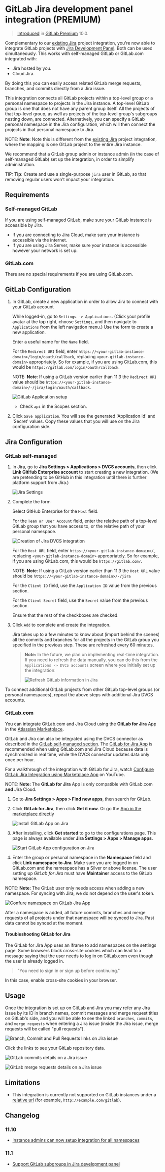 # GitLab Jira development panel integration **(PREMIUM)**

> [Introduced](https://gitlab.com/gitlab-org/gitlab/issues/2381) in [GitLab Premium](https://about.gitlab.com/pricing/) 10.0.

Complementary to our [existing Jira](../user/project/integrations/jira.md) project integration, you're now able to integrate
GitLab projects with [Jira Development Panel](https://confluence.atlassian.com/adminjiraserver070/). Both can be used
simultaneously. This works with self-managed GitLab or GitLab.com integrated with:

- Jira hosted by you.
- Cloud Jira.

By doing this you can easily access related GitLab merge requests, branches, and commits directly from a Jira issue.

This integration connects all GitLab projects within a top-level group or a personal namespace to projects in the Jira instance.
A top-level GitLab group is one that does not have any parent group itself. All the projects of that top-level group,
as well as projects of the top-level group's subgroups nesting down, are connected. Alternatively, you can specify
a GitLab personal namespace in the Jira configuration, which will then connect the projects in that personal namespace to Jira.

NOTE: **Note**:
Note this is different from the [existing Jira](../user/project/integrations/jira.md) project integration, where the mapping
is one GitLab project to the entire Jira instance.

We recommend that a GitLab group admin
or instance admin (in the case of self-managed GitLab) set up the integration,
in order to simplify administration.

TIP: **Tip:**
Create and use a single-purpose `jira` user in GitLab, so that removing
regular users won't impact your integration.

## Requirements

### Self-managed GitLab

If you are using self-managed GitLab, make sure your GitLab instance is accessible by Jira.

- If you are connecting to Jira Cloud, make sure your instance is accessible via the internet.
- If you are using Jira Server, make sure your instance is accessible however your network is set up.

### GitLab.com

There are no special requirements if you are using GitLab.com.

## GitLab Configuration

1. In GitLab, create a new application in order to allow Jira to connect with your GitLab account

   While logged-in, go to `Settings -> Applications`. (Click your profile avatar at
   the top right, choose `Settings`, and then navigate to `Applications` from the left
   navigation menu.) Use the form to create a new application.

   Enter a useful name for the `Name` field.

   For the `Redirect URI` field, enter `https://<your-gitlab-instance-domain>/login/oauth/callback`,
   replacing `<your-gitlab-instance-domain>` appropriately. So for example, if you are using GitLab.com,
   this would be `https://gitlab.com/login/oauth/callback`.

   NOTE: **Note**:
   If using a GitLab version earlier than 11.3 the `Redirect URI` value should be `https://<your-gitlab-instance-domain>/-/jira/login/oauth/callback`.

   ![GitLab Application setup](img/jira_dev_panel_gl_setup_1.png)

   - Check `api` in the Scopes section.

1. Click `Save application`. You will see the generated 'Application Id' and 'Secret' values.
   Copy these values that you will use on the Jira configuration side.

## Jira Configuration

### GitLab self-managed

1. In Jira, go to **Jira Settings > Applications > DVCS accounts**, then click **Link GitHub Enterprise account** to start creating a new integration.
   (We are pretending to be GitHub in this integration until there is further platform support from Jira.)

   ![Jira Settings](img/jira_dev_panel_jira_setup_1-1.png)

1. Complete the form

   Select GitHub Enterprise for the `Host` field.

   For the `Team or User Account` field, enter the relative path of a top-level GitLab group that you have access to,
   or the relative path of your personal namespace.

   ![Creation of Jira DVCS integration](img/jira_dev_panel_jira_setup_2.png)

   For the `Host URL` field, enter `https://<your-gitlab-instance-domain>/`,
   replacing `<your-gitlab-instance-domain>` appropriately. So for example, if you are using GitLab.com,
   this would be `https://gitlab.com/`.

   NOTE: **Note**:
   If using a GitLab version earlier than 11.3 the `Host URL` value should be `https://<your-gitlab-instance-domain>/-/jira`

   For the `Client ID` field, use the `Application ID` value from the previous section.

   For the `Client Secret` field, use the `Secret` value from the previous section.

   Ensure that the rest of the checkboxes are checked.

1. Click `Add` to complete and create the integration.

   Jira takes up to a few minutes to know about (import behind the scenes) all the commits and branches
   for all the projects in the GitLab group you specified in the previous step. These are refreshed
   every 60 minutes.

   > **Note:**
   > In the future, we plan on implementing real-time integration. If you need
   > to refresh the data manually, you can do this from the `Applications -> DVCS
   > accounts` screen where you initially set up the integration:
   >
   > ![Refresh GitLab information in Jira](img/jira_dev_panel_manual_refresh.png)

To connect additional GitLab projects from other GitLab top-level groups (or personal namespaces), repeat the above
steps with additional Jira DVCS accounts.

### GitLab.com

You can integrate GitLab.com and Jira Cloud using the **GitLab for Jira** App in the [Atlassian Marketplace](https://marketplace.atlassian.com/apps/1221011/gitlab-for-jira).

GitLab and Jira can also be integrated using the DVCS connector as described in the [GitLab self-managed section](#gitlab-self-managed). The [GitLab for Jira App](https://marketplace.atlassian.com/apps/1221011/gitlab-for-jira) is recommended when using GitLab.com and Jira Cloud because data is synchronized in real time, while the DVCS connector updates data only once per hour.

<i class="fa fa-youtube-play youtube" aria-hidden="true"></i>
For a walkthrough of the integration with GitLab for Jira, watch [Configure GitLab Jira Integration using Marketplace App](https://youtu.be/SwR-g1s1zTo) on YouTube.

NOTE: **Note:**
The **GitLab for Jira** App is only compatible with GitLab.com **and** Jira Cloud.

1. Go to **Jira Settings > Apps > Find new apps**, then search for GitLab.
1. Click **GitLab for Jira**, then click **Get it now**. Or go the [App in the marketplace directly](https://marketplace.atlassian.com/apps/1221011/gitlab-for-jira)

   ![Install GitLab App on Jira](img/jira_dev_panel_setup_com_1.png)
1. After installing, click **Get started** to go to the configurations page. This page is always available under **Jira Settings > Apps > Manage apps**.

   ![Start GitLab App configuration on Jira](img/jira_dev_panel_setup_com_2.png)
1. Enter the group or personal namespace in the **Namespace** field and click **Link namespace to Jira**. Make sure you are logged in on GitLab.com and the namespace has a Silver or above license. The user setting up _GitLab for Jira_ must have **Maintainer** access to the GitLab namespace.

NOTE: **Note:**
The GitLab user only needs access when adding a new namespace. For syncing with Jira, we do not depend on the user's token.

   ![Confure namespace on GitLab Jira App](img/jira_dev_panel_setup_com_3.png)

After a namespace is added, all future commits, branches and merge requests of all projects under that namespace will be synced to Jira. Past data cannot be synced at the moment.

#### Troubleshooting GitLab for Jira

The GitLab for Jira App uses an iframe to add namespaces on the settings page. Some browsers block cross-site cookies which can lead to a message saying that the user needs to log in on GitLab.com even though the user is already logged in.

> "You need to sign in or sign up before continuing."

In this case, enable cross-site cookies in your browser.

## Usage

Once the integration is set up on GitLab and Jira you may refer any Jira issue by its ID in branch names, commit messages and merge request titles on GitLab's side,
and you will be able to see the linked `branches`, `commits`, and `merge requests` when entering a Jira issue
(inside the Jira issue, merge requests will be called "pull requests").

![Branch, Commit and Pull Requests links on Jira issue](img/jira_dev_panel_jira_setup_3.png)

Click the links to see your GitLab repository data.

![GitLab commits details on a Jira issue](img/jira_dev_panel_jira_setup_4.png)

![GitLab merge requests details on a Jira issue](img/jira_dev_panel_jira_setup_5.png)

## Limitations

- This integration is currently not supported on GitLab instances under a [relative url](https://docs.gitlab.com/omnibus/settings/configuration.html#configuring-a-relative-url-for-gitlab) (for example, `http://example.com/gitlab`).

## Changelog

### 11.10

- [Instance admins can now setup integration for all namespaces](https://gitlab.com/gitlab-org/gitlab/issues/8902)

### 11.1

- [Support GitLab subgroups in Jira development panel](https://gitlab.com/gitlab-org/gitlab/issues/3561)
